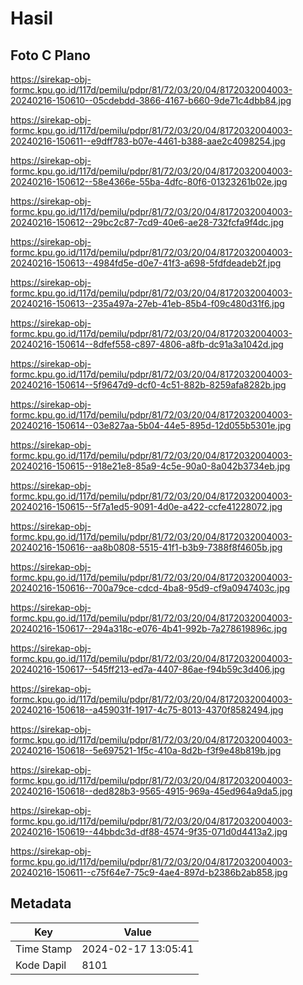# Hasil

## Foto C Plano

https://sirekap-obj-formc.kpu.go.id/117d/pemilu/pdpr/81/72/03/20/04/8172032004003-20240216-150610--05cdebdd-3866-4167-b660-9de71c4dbb84.jpg

https://sirekap-obj-formc.kpu.go.id/117d/pemilu/pdpr/81/72/03/20/04/8172032004003-20240216-150611--e9dff783-b07e-4461-b388-aae2c4098254.jpg

https://sirekap-obj-formc.kpu.go.id/117d/pemilu/pdpr/81/72/03/20/04/8172032004003-20240216-150612--58e4366e-55ba-4dfc-80f6-01323261b02e.jpg

https://sirekap-obj-formc.kpu.go.id/117d/pemilu/pdpr/81/72/03/20/04/8172032004003-20240216-150612--29bc2c87-7cd9-40e6-ae28-732fcfa9f4dc.jpg

https://sirekap-obj-formc.kpu.go.id/117d/pemilu/pdpr/81/72/03/20/04/8172032004003-20240216-150613--4984fd5e-d0e7-41f3-a698-5fdfdeadeb2f.jpg

https://sirekap-obj-formc.kpu.go.id/117d/pemilu/pdpr/81/72/03/20/04/8172032004003-20240216-150613--235a497a-27eb-41eb-85b4-f09c480d31f6.jpg

https://sirekap-obj-formc.kpu.go.id/117d/pemilu/pdpr/81/72/03/20/04/8172032004003-20240216-150614--8dfef558-c897-4806-a8fb-dc91a3a1042d.jpg

https://sirekap-obj-formc.kpu.go.id/117d/pemilu/pdpr/81/72/03/20/04/8172032004003-20240216-150614--5f9647d9-dcf0-4c51-882b-8259afa8282b.jpg

https://sirekap-obj-formc.kpu.go.id/117d/pemilu/pdpr/81/72/03/20/04/8172032004003-20240216-150614--03e827aa-5b04-44e5-895d-12d055b5301e.jpg

https://sirekap-obj-formc.kpu.go.id/117d/pemilu/pdpr/81/72/03/20/04/8172032004003-20240216-150615--918e21e8-85a9-4c5e-90a0-8a042b3734eb.jpg

https://sirekap-obj-formc.kpu.go.id/117d/pemilu/pdpr/81/72/03/20/04/8172032004003-20240216-150615--5f7a1ed5-9091-4d0e-a422-ccfe41228072.jpg

https://sirekap-obj-formc.kpu.go.id/117d/pemilu/pdpr/81/72/03/20/04/8172032004003-20240216-150616--aa8b0808-5515-41f1-b3b9-7388f8f4605b.jpg

https://sirekap-obj-formc.kpu.go.id/117d/pemilu/pdpr/81/72/03/20/04/8172032004003-20240216-150616--700a79ce-cdcd-4ba8-95d9-cf9a0947403c.jpg

https://sirekap-obj-formc.kpu.go.id/117d/pemilu/pdpr/81/72/03/20/04/8172032004003-20240216-150617--294a318c-e076-4b41-992b-7a278619896c.jpg

https://sirekap-obj-formc.kpu.go.id/117d/pemilu/pdpr/81/72/03/20/04/8172032004003-20240216-150617--545ff213-ed7a-4407-86ae-f94b59c3d406.jpg

https://sirekap-obj-formc.kpu.go.id/117d/pemilu/pdpr/81/72/03/20/04/8172032004003-20240216-150618--a459031f-1917-4c75-8013-4370f8582494.jpg

https://sirekap-obj-formc.kpu.go.id/117d/pemilu/pdpr/81/72/03/20/04/8172032004003-20240216-150618--5e697521-1f5c-410a-8d2b-f3f9e48b819b.jpg

https://sirekap-obj-formc.kpu.go.id/117d/pemilu/pdpr/81/72/03/20/04/8172032004003-20240216-150618--ded828b3-9565-4915-969a-45ed964a9da5.jpg

https://sirekap-obj-formc.kpu.go.id/117d/pemilu/pdpr/81/72/03/20/04/8172032004003-20240216-150619--44bbdc3d-df88-4574-9f35-071d0d4413a2.jpg

https://sirekap-obj-formc.kpu.go.id/117d/pemilu/pdpr/81/72/03/20/04/8172032004003-20240216-150611--c75f64e7-75c9-4ae4-897d-b2386b2ab858.jpg


## Metadata

| Key        | Value               |
| ---------- | ------------------- |
| Time Stamp | 2024-02-17 13:05:41 |
| Kode Dapil | 8101                |



